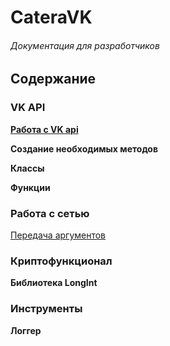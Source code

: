 # CateraVK
###### Документация для разработчиков
## Содержание

### VK API

**[Работа с VK api](READMEs/docs/vkapi.md)**

**Создание необходимых методов**

**Классы**

**Функции**

### Работа с сетью

[Передача аргументов](arg.md)

### Криптофункционал

**Библиотека LongInt**

### Инструменты

**Логгер**


